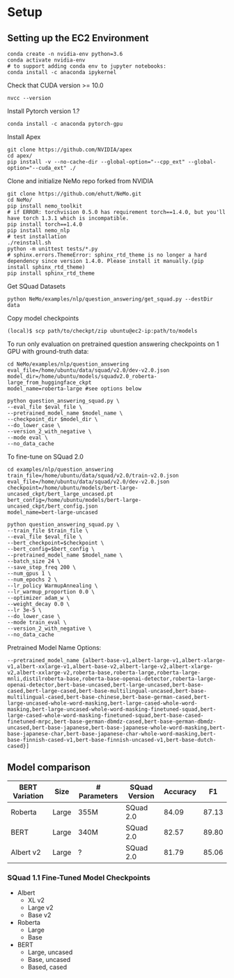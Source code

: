 # Setup 

## Setting up the EC2 Environment 
```
conda create -n nvidia-env python=3.6 
conda activate nvidia-env
# to support adding conda env to jupyter notebooks:
conda install -c anaconda ipykernel
```
Check that CUDA version >= 10.0 
```
nvcc --version
```
Install Pytorch version 1.?
```
conda install -c anaconda pytorch-gpu
```
Install Apex 
```
git clone https://github.com/NVIDIA/apex
cd apex/
pip install -v --no-cache-dir --global-option="--cpp_ext" --global-option="--cuda_ext" ./
```
Clone and initialize NeMo repo forked from NVIDIA 
```
git clone https://github.com/ehutt/NeMo.git
cd NeMo/
pip install nemo_toolkit
# if ERROR: torchvision 0.5.0 has requirement torch==1.4.0, but you'll have torch 1.3.1 which is incompatible.
pip install torch==1.4.0
pip install nemo_nlp
# test installation
./reinstall.sh
python -m unittest tests/*.py
# sphinx.errors.ThemeError: sphinx_rtd_theme is no longer a hard dependency since version 1.4.0. Please install it manually.(pip install sphinx_rtd_theme)
pip install sphinx_rtd_theme
```

Get SQuad Datasets 
```
python NeMo/examples/nlp/question_answering/get_squad.py --destDir data
```

Copy model checkpoints 
``` 
(local)$ scp path/to/checkpt/zip ubuntu@ec2-ip:path/to/models
```
To run only evaluation on pretrained question answering checkpoints on 1 GPU with ground-truth data:
```
cd NeMo/examples/nlp/question_answering
eval_file=/home/ubuntu/data/squad/v2.0/dev-v2.0.json
model_dir=/home/ubuntu/models/squadv2.0_roberta-large_from_huggingface_ckpt
model_name=roberta-large #see options below 

python question_answering_squad.py \
--eval_file $eval_file \
--pretrained_model_name $model_name \
--checkpoint_dir $model_dir \
--do_lower_case \
--version_2_with_negative \
--mode eval \
--no_data_cache
```

To fine-tune on SQuad 2.0 
```
cd examples/nlp/question_answering
train_file=/home/ubuntu/data/squad/v2.0/train-v2.0.json
eval_file=/home/ubuntu/data/squad/v2.0/dev-v2.0.json
checkpoint=/home/ubuntu/models/bert-large-uncased_ckpt/bert_large_uncased.pt
bert_config=/home/ubuntu/models/bert-large-uncased_ckpt/bert_config.json
model_name=bert-large-uncased

python question_answering_squad.py \
--train_file $train_file \
--eval_file $eval_file \
--bert_checkpoint=$checkpoint \
--bert_config=$bert_config \
--pretrained_model_name $model_name \
--batch_size 24 \
--save_step_freq 200 \
--num_gpus 1 \
--num_epochs 2 \
--lr_policy WarmupAnnealing \
--lr_warmup_proportion 0.0 \
--optimizer adam_w \
--weight_decay 0.0 \
--lr 3e-5 \
--do_lower_case \
--mode train_eval \
--version_2_with_negative \
--no_data_cache 
```

Pretrained Model Name Options: 
```
--pretrained_model_name {albert-base-v1,albert-large-v1,albert-xlarge-v1,albert-xxlarge-v1,albert-base-v2,albert-large-v2,albert-xlarge-v2,albert-xxlarge-v2,roberta-base,roberta-large,roberta-large-mnli,distilroberta-base,roberta-base-openai-detector,roberta-large-openai-detector,bert-base-uncased,bert-large-uncased,bert-base-cased,bert-large-cased,bert-base-multilingual-uncased,bert-base-multilingual-cased,bert-base-chinese,bert-base-german-cased,bert-large-uncased-whole-word-masking,bert-large-cased-whole-word-masking,bert-large-uncased-whole-word-masking-finetuned-squad,bert-large-cased-whole-word-masking-finetuned-squad,bert-base-cased-finetuned-mrpc,bert-base-german-dbmdz-cased,bert-base-german-dbmdz-uncased,bert-base-japanese,bert-base-japanese-whole-word-masking,bert-base-japanese-char,bert-base-japanese-char-whole-word-masking,bert-base-finnish-cased-v1,bert-base-finnish-uncased-v1,bert-base-dutch-cased}]
```

## Model comparison 

| BERT Variation | Size | # Parameters | SQuad Version | Accuracy | F1 |
|----------------|-------|--------------|----------------|--------|---|
| Roberta | Large | 355M | SQuad 2.0 | 84.09 | 87.13 | 
| BERT | Large | 340M | SQuad 2.0 | 82.57 | 89.80 | 
| Albert v2 | Large | ? | SQuad 2.0 | 81.79 | 85.06 | 

### SQuad 1.1 Fine-Tuned Model Checkpoints 
* Albert 
  * XL v2 
  * Large v2 
  * Base v2 
* Roberta 
  * Large 
  * Base 
* BERT 
  * Large, uncased 
  * Base, uncased 
  * Based, cased 
